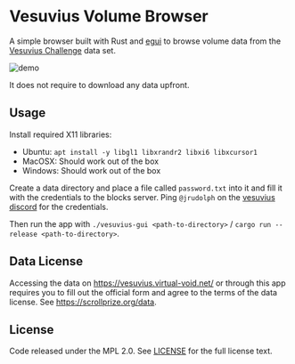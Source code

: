 # Vesuvius Volume Browser

A simple browser built with Rust and [egui](https://github.com/emilk/egui) to browse volume data from the [Vesuvius Challenge](https://scrollprize.org/data) data set.

![demo](https://github.com/jrudolph/vesuvius-gui/assets/9868/261dfc1c-f9d5-41a4-8324-8963eef2afa2)

It does not require to download any data upfront.

## Usage

Install required X11 libraries:
  * Ubuntu: `apt install -y libgl1 libxrandr2 libxi6 libxcursor1`
  * MacOSX: Should work out of the box
  * Windows: Should work out of the box

Create a data directory and place a file called `password.txt` into it and fill it with the credentials to the blocks
server. Ping `@jrudolph` on the [vesuvius discord](https://discordapp.com/users/786330899125895169) for the credentials.

Then run the app with `./vesuvius-gui <path-to-directory>` / `cargo run --release <path-to-directory>`.

## Data License

Accessing the data on https://vesuvius.virtual-void.net/ or through this app requires you to fill out the official
form and agree to the terms of the data license. See https://scrollprize.org/data.

## License

Code released under the MPL 2.0. See [LICENSE](LICENSE) for the full license text.
